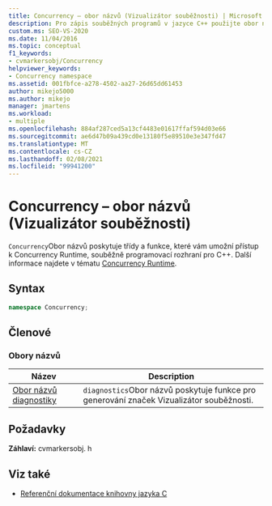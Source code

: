 ```yaml
---
title: Concurrency – obor názvů (Vizualizátor souběžnosti) | Microsoft Docs
description: Pro zápis souběžných programů v jazyce C++ použijte obor názvů Concurrency, který poskytuje přístup k Concurrency Runtime, rozhraní Concurrency pro jazyk C++.
custom.ms: SEO-VS-2020
ms.date: 11/04/2016
ms.topic: conceptual
f1_keywords:
- cvmarkersobj/Concurrency
helpviewer_keywords:
- Concurrency namespace
ms.assetid: 001fbfce-a278-4502-aa27-26d65dd61453
author: mikejo5000
ms.author: mikejo
manager: jmartens
ms.workload:
- multiple
ms.openlocfilehash: 884af287ced5a13cf4483e01617ffaf594d03e66
ms.sourcegitcommit: ae6d47b09a439cd0e13180f5e89510e3e347fd47
ms.translationtype: MT
ms.contentlocale: cs-CZ
ms.lasthandoff: 02/08/2021
ms.locfileid: "99941200"
---
```

# <a name="concurrency-namespace-concurrency-visualizer"></a>Concurrency – obor názvů (Vizualizátor souběžnosti)
`Concurrency`Obor názvů poskytuje třídy a funkce, které vám umožní přístup k Concurrency Runtime, souběžně programovací rozhraní pro C++. Další informace najdete v tématu [Concurrency Runtime](/cpp/parallel/concrt/concurrency-runtime).

## <a name="syntax"></a>Syntax

```cpp
namespace Concurrency;
```

## <a name="members"></a>Členové

### <a name="namespaces"></a>Obory názvů

|Název|Description|
|----------|-----------------|
|[Obor názvů diagnostiky](../profiling/diagnostic-namespace.md)|`diagnostics`Obor názvů poskytuje funkce pro generování značek Vizualizátor souběžnosti.|

## <a name="requirements"></a>Požadavky
 **Záhlaví:** cvmarkersobj. h

## <a name="see-also"></a>Viz také
- [Referenční dokumentace knihovny jazyka C](../profiling/c-library-reference.md)